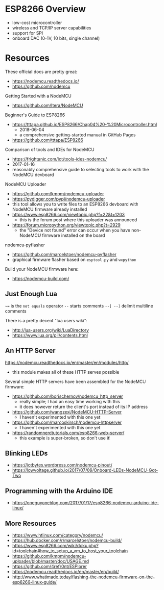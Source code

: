 <!-- TITLE: ESP8266 -->
<!-- SUBTITLE: a really cheap microcontroller with wifi -->

# ESP8266 Overview
- low-cost microcontroller
- wireless and TCP/IP server capabilities
- support for SPI
- onboard DAC (0-1V, 10 bits, single channel)
# Resources
These official docs are pretty great:
- https://nodemcu.readthedocs.io/
- https://github.com/nodemcu

Getting Started with a NodeMCU
- https://github.com/Itera/NodeMCU

Beginner's Guide to ESP8266
- https://tttapa.github.io/ESP8266/Chap04%20-%20Microcontroller.html
	- 2018-06-04
 	- a comprehensive getting-started manual in GitHub Pages
- https://github.com/tttapa/ESP8266

Comparison of tools and IDEs for NodeMCU
- https://frightanic.com/iot/tools-ides-nodemcu/
- 2017-01-16
- reasonably comprehensive guide to selecting tools to work with the NodeMCU devboard

NodeMCU Uploader
- https://github.com/kmpm/nodemcu-uploader
- https://pydigger.com/pypi/nodemcu-uploader
- this tool allows you to write files to an ESP8266 devboard with NodeMCU firmware already installed
- https://www.esp8266.com/viewtopic.php?f=22&t=1203
	- this is the forum post where this uploader was announced
- https://forum.micropython.org/viewtopic.php?t=2929
	- the "Device not found" error can occur when you have non-NodeMCU firmware installed on the board

nodemcu-pyflasher
- https://github.com/marcelstoer/nodemcu-pyflasher
- graphical firmware flasher based on `esptool.py` and `wxpython`

Build your NodeMCU firmware here:
- https://nodemcu-build.com/

## Just Enough Lua

`~=` is the `not equals` operator
`--` starts comments
`--[ --]` delimit multiline comments

There is a pretty decent "lua users wiki":
- http://lua-users.org/wiki/LuaDirectory
- https://www.lua.org/pil/contents.html

## An HTTP Server

https://nodemcu.readthedocs.io/en/master/en/modules/http/
- this module makes all of these HTTP serves possible

Several simple HTTP servers have been assembled for the NodeMCU firmware:
- https://github.com/borischernov/nodemcu_http_server
	- really simple; I had an easy time working with this
	- it does however return the client's port instead of its IP address
- https://github.com/wangzexi/NodeMCU-HTTP-Server
	- I haven't experimented with this one yet
- https://github.com/marcoskirsch/nodemcu-httpserver
	- I haven't experimented with this one yet
- https://randomnerdtutorials.com/esp8266-web-server/
	- this example is super-broken, so don't use it!


## Blinking LEDs

- https://iotbytes.wordpress.com/nodemcu-pinout/
- https://lowvoltage.github.io/2017/07/09/Onboard-LEDs-NodeMCU-Got-Two


## Programming with the Arduino IDE

- https://oneguyoneblog.com/2017/01/17/esp8266-nodemcu-arduino-ide-linux/


## More Resources

- https://www.htlinux.com/category/nodemcu/
- https://hub.docker.com/r/marcelstoer/nodemcu-build/
- https://www.esp8266.com/wiki/doku.php?id=toolchain#how_to_setup_a_vm_to_host_your_toolchain
- https://github.com/kmpm/nodemcu-uploader/blob/master/doc/USAGE.md
- https://github.com/4refr0nt/ESPlorer
- https://nodemcu.readthedocs.io/en/master/en/build/
- http://www.whatimade.today/flashing-the-nodemcu-firmware-on-the-esp8266-linux-guide/

